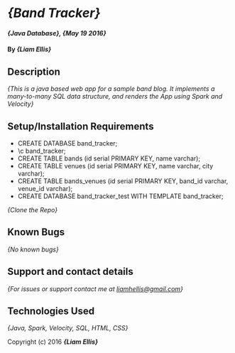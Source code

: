# _{Band Tracker}_

#### _{Java Database}, {May 19 2016}_

#### By _**{Liam Ellis}**_

## Description

_{This is a java based web app for a sample band blog. It implements a many-to-many SQL data structure, and renders the App using Spark and Velocity}_

## Setup/Installation Requirements

* CREATE DATABASE band_tracker;
* \c band_tracker;
* CREATE TABLE bands (id serial PRIMARY KEY, name varchar);
* CREATE TABLE venues (id serial PRIMARY KEY, name varchar, city varchar);
* CREATE TABLE bands_venues (id serial PRIMARY KEY, band_id varchar, venue_id varchar);
* CREATE DATABASE band_tracker_test WITH TEMPLATE band_tracker;

_{Clone the Repo}_

## Known Bugs

_{No known bugs}_

## Support and contact details

_{For issues or support contact me at liamhellis@gmail.com}_

## Technologies Used

_{Java, Spark, Velocity, SQL, HTML, CSS}_


Copyright (c) 2016 **_{Liam Ellis}_**